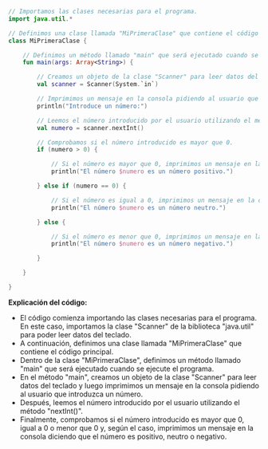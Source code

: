 ```kotlin
// Importamos las clases necesarias para el programa.
import java.util.*

// Definimos una clase llamada "MiPrimeraClase" que contiene el código principal.
class MiPrimeraClase {

    // Definimos un método llamado "main" que será ejecutado cuando se ejecute el programa.
    fun main(args: Array<String>) {

        // Creamos un objeto de la clase "Scanner" para leer datos del teclado.
        val scanner = Scanner(System.`in`)

        // Imprimimos un mensaje en la consola pidiendo al usuario que introduzca un número.
        println("Introduce un número:")

        // Leemos el número introducido por el usuario utilizando el método "nextInt()".
        val numero = scanner.nextInt()

        // Comprobamos si el número introducido es mayor que 0.
        if (numero > 0) {

            // Si el número es mayor que 0, imprimimos un mensaje en la consola diciendo que es un número positivo.
            println("El número $numero es un número positivo.")

        } else if (numero == 0) {

            // Si el número es igual a 0, imprimimos un mensaje en la consola diciendo que es un número neutro.
            println("El número $numero es un número neutro.")

        } else {

            // Si el número es menor que 0, imprimimos un mensaje en la consola diciendo que es un número negativo.
            println("El número $numero es un número negativo.")

        }

    }

}
```

**Explicación del código:**

* El código comienza importando las clases necesarias para el programa. En este caso, importamos la clase "Scanner" de la biblioteca "java.util" para poder leer datos del teclado.
* A continuación, definimos una clase llamada "MiPrimeraClase" que contiene el código principal.
* Dentro de la clase "MiPrimeraClase", definimos un método llamado "main" que será ejecutado cuando se ejecute el programa.
* En el método "main", creamos un objeto de la clase "Scanner" para leer datos del teclado y luego imprimimos un mensaje en la consola pidiendo al usuario que introduzca un número.
* Después, leemos el número introducido por el usuario utilizando el método "nextInt()".
* Finalmente, comprobamos si el número introducido es mayor que 0, igual a 0 o menor que 0 y, según el caso, imprimimos un mensaje en la consola diciendo que el número es positivo, neutro o negativo.